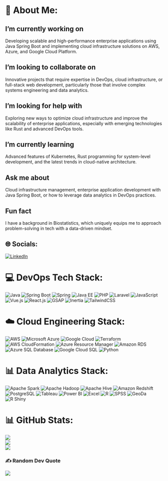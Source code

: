 # 💫 About Me:
## I’m currently working on
Developing scalable and high-performance enterprise applications using Java Spring Boot and implementing cloud infrastructure solutions on AWS, Azure, and Google Cloud Platform.

## I’m looking to collaborate on
Innovative projects that require expertise in DevOps, cloud infrastructure, or full-stack web development, particularly those that involve complex systems engineering and data analytics.

## I’m looking for help with
Exploring new ways to optimize cloud infrastructure and improve the scalability of enterprise applications, especially with emerging technologies like Rust and advanced DevOps tools.

## I’m currently learning
Advanced features of Kubernetes, Rust programming for system-level development, and the latest trends in cloud-native architecture.

## Ask me about
Cloud infrastructure management, enterprise application development with Java Spring Boot, or how to leverage data analytics in DevOps practices.

## Fun fact
I have a background in Biostatistics, which uniquely equips me to approach problem-solving in tech with a data-driven mindset.


## 🌐 Socials:
[![LinkedIn](https://img.shields.io/badge/LinkedIn-%230077B5.svg?logo=linkedin&logoColor=white)](https://linkedin.com/in/elvinotieno) 

# 💻 DevOps Tech Stack:
![Java](https://img.shields.io/badge/java-%23ED8B00.svg?style=plastic&logo=openjdk&logoColor=white) ![Spring Boot](https://img.shields.io/badge/springboot-%236DB33F.svg?style=plastic&logo=springboot&logoColor=white) ![Spring](https://img.shields.io/badge/spring-%236DB33F.svg?style=plastic&logo=spring&logoColor=white) ![Java EE](https://img.shields.io/badge/javaee-%23F7DF1E.svg?style=plastic&logo=javaee&logoColor=white) ![PHP](https://img.shields.io/badge/php-%23777BB4.svg?style=plastic&logo=php&logoColor=white) ![Laravel](https://img.shields.io/badge/laravel-%23FF2D20.svg?style=plastic&logo=laravel&logoColor=white) ![JavaScript](https://img.shields.io/badge/javascript-%23323330.svg?style=plastic&logo=javascript&logoColor=%23F7DF1E) ![Vue.js](https://img.shields.io/badge/vue.js-%2335495e.svg?style=plastic&logo=vuedotjs&logoColor=%234FC08D) ![React.js](https://img.shields.io/badge/reactjs-%2320232a.svg?style=plastic&logo=react&logoColor=%2361DAFB) ![GSAP](https://img.shields.io/badge/gsap-%2388CE02.svg?style=plastic&logo=greensock&logoColor=white) ![Inertia](https://img.shields.io/badge/inertia-%237258C6.svg?style=plastic&logo=inertiajs&logoColor=white) ![TailwindCSS](https://img.shields.io/badge/tailwindcss-%2338B2AC.svg?style=plastic&logo=tailwind-css&logoColor=white)

# ☁️ Cloud Engineering Stack:
![AWS](https://img.shields.io/badge/AWS-%23FF9900.svg?style=plastic&logo=amazon-aws&logoColor=white) ![Microsoft Azure](https://img.shields.io/badge/Microsoft%20Azure-%230072C6.svg?style=plastic&logo=microsoftazure&logoColor=white) ![Google Cloud](https://img.shields.io/badge/Google%20Cloud-%234285F4.svg?style=plastic&logo=google-cloud&logoColor=white) ![Terraform](https://img.shields.io/badge/terraform-%235835CC.svg?style=plastic&logo=terraform&logoColor=white) ![AWS CloudFormation](https://img.shields.io/badge/aws%20cloudformation-%23FF9900.svg?style=plastic&logo=amazonaws&logoColor=white) ![Azure Resource Manager](https://img.shields.io/badge/azure%20resource%20manager-%230072C6.svg?style=plastic&logo=microsoftazure&logoColor=white) ![Amazon RDS](https://img.shields.io/badge/amazon%20rds-%230072C6.svg?style=plastic&logo=amazonrds&logoColor=white) ![Azure SQL Database](https://img.shields.io/badge/azure%20sql%20database-%230072C6.svg?style=plastic&logo=microsoftsqlserver&logoColor=white) ![Google Cloud SQL](https://img.shields.io/badge/google%20cloud%20sql-%234285F4.svg?style=plastic&logo=google-cloud&logoColor=white) ![Python](https://img.shields.io/badge/python-3670A0?style=plastic&logo=python&logoColor=ffdd54)

# 📊 Data Analytics Stack:
![Apache Spark](https://img.shields.io/badge/apache%20spark-%23E25A1C.svg?style=plastic&logo=apachespark&logoColor=white) ![Apache Hadoop](https://img.shields.io/badge/apache%20hadoop-%236DA55F.svg?style=plastic&logo=apachehadoop&logoColor=white) ![Apache Hive](https://img.shields.io/badge/apache%20hive-%23FDEE21.svg?style=plastic&logo=apachehive&logoColor=black) ![Amazon Redshift](https://img.shields.io/badge/amazon%20redshift-%23232F3E.svg?style=plastic&logo=amazonredshift&logoColor=white) ![PostgreSQL](https://img.shields.io/badge/postgresql-%23316192.svg?style=plastic&logo=postgresql&logoColor=white) ![Tableau](https://img.shields.io/badge/tableau-%23E97627.svg?style=plastic&logo=tableau&logoColor=white) ![Power BI](https://img.shields.io/badge/power_bi-F2C811?style=plastic&logo=powerbi&logoColor=black) ![Excel](https://img.shields.io/badge/excel-%233F4F75.svg?style=plastic&logo=microsoftexcel&logoColor=white) ![R](https://img.shields.io/badge/r-%23276DC3.svg?style=plastic&logo=r&logoColor=white) ![SPSS](https://img.shields.io/badge/spss-%2345A4F9.svg?style=plastic&logo=spss&logoColor=white) ![GeoDa](https://img.shields.io/badge/geoda-%23001F3F.svg?style=plastic&logo=geoda&logoColor=white) ![R Shiny](https://img.shields.io/badge/r%20shiny-%23276DC3.svg?style=plastic&logo=r&logoColor=white)

# 📊 GitHub Stats:
![](https://github-readme-stats.vercel.app/api?username=elvnski&theme=dark&hide_border=false&include_all_commits=true&count_private=true)<br/>
![](https://github-readme-streak-stats.herokuapp.com/?user=elvnski&theme=dark&hide_border=false)<br/>
![](https://github-readme-stats.vercel.app/api/top-langs/?username=elvnski&theme=dark&hide_border=false&include_all_commits=true&count_private=true&layout=compact)

### ✍️ Random Dev Quote
![](https://quotes-github-readme.vercel.app/api?type=horizontal&theme=gruvbox)

<!-- Proudly created with GPRM ( https://gprm.itsvg.in ) -->
